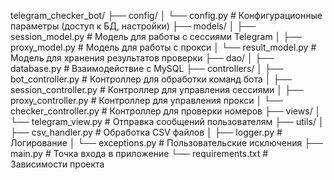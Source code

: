 telegram_checker_bot/
├── config/
│   └── config.py           # Конфигурационные параметры (доступ к БД, настройки)
├── models/
│   ├── session_model.py    # Модель для работы с сессиями Telegram
│   ├── proxy_model.py      # Модель для работы с прокси
│   └── result_model.py     # Модель для хранения результатов проверки
├── dao/
│   ├── database.py         # Взаимодействие с MySQL
├── controllers/
│   ├── bot_controller.py   # Контроллер для обработки команд бота
│   ├── session_controller.py # Контроллер для управления сессиями
│   ├── proxy_controller.py # Контроллер для управления прокси
│   └── checker_controller.py # Контроллер для проверки номеров
├── views/
│   └── telegram_view.py    # Отправка сообщений пользователям
├── utils/
│   ├── csv_handler.py      # Обработка CSV файлов
│   ├── logger.py           # Логирование
│   └── exceptions.py       # Пользовательские исключения
├── main.py                 # Точка входа в приложение
└── requirements.txt        # Зависимости проекта